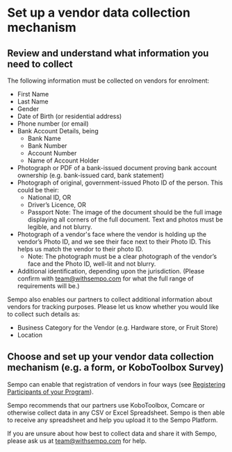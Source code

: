 # Set up a vendor data collection mechanism

## **Review and understand what information you need to collect** 

The following information must be collected on vendors for enrolment:

* First Name
* Last Name
* Gender
* Date of Birth \(or residential address\)
* Phone number \(or email\)
* Bank Account Details, being
  * Bank Name
  * Bank Number
  * Account Number
  * Name of Account Holder 
* Photograph or PDF of a bank-issued document proving bank account ownership \(e.g. bank-issued card, bank statement\) 
* Photograph of original, government-issued Photo ID of the person. This could be their:
  * National ID, OR
  * Driver’s Licence, OR
  * Passport Note: The image of the document should be the full image displaying all corners of the full document. Text and photos must be legible, and not blurry. 
* Photograph of a vendor's face where the vendor is holding up the vendor’s Photo ID, and we see their face next to their Photo ID. This helps us match the vendor to their photo ID. 
  * Note: The photograph must be a clear photograph of the vendor’s face and the Photo ID, well-lit and not blurry.
* Additional identification, depending upon the jurisdiction. \(Please confirm with team@withsempo.com for what the full range of requirements will be.\)

Sempo also enables our partners to collect additional information about vendors for tracking purposes. Please let us know whether you would like to collect such details as:

* Business Category for the Vendor \(e.g. Hardware store, or Fruit Store\) 
* Location

## Choose and set up your vendor data collection mechanism \(e.g. a form, or KoboToolbox Survey\) 

Sempo can enable that registration of vendors in four ways \(see [Registering Participants of your Program](../sempo-dashboard/how-to-register-participants.md)\). 

Sempo recommends that our partners use KoboToolbox, Comcare or otherwise collect data in any CSV or Excel Spreadsheet. Sempo is then able to receive any spreadsheet and help you upload it to the Sempo Platform.

If you are unsure about how best to collect data and share it with Sempo, please ask us at [team@withsempo.com](mailto:team@withsempo.com) for help. 

